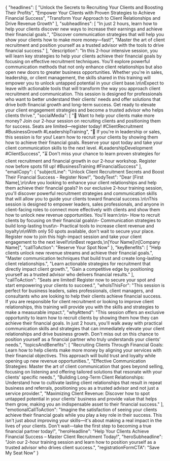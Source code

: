 {
"headlines": [
"Unlock the Secrets to Recruiting Your Clients and Boosting Their Profits",
"Empower Your Clients with Proven Strategies to Achieve Financial Success",
"Transform Your Approach to Client Relationships and Drive Revenue Growth"
],
"subheadlines": [
"In just 2 hours, learn how to help your clients discover new ways to increase their earnings and achieve their financial goals.",
"Discover communication strategies that will help you show your clients how to make more money—fast!",
"Master the art of client recruitment and position yourself as a trusted advisor with the tools to drive financial success."
],
"description": "In this 2-hour intensive session, you will learn key strategies to help your clients achieve their financial goals by focusing on effective recruitment techniques. You'll explore powerful communication methods that not only enhance client relationships but also open new doors to greater business opportunities. Whether you're in sales, leadership, or client management, the skills shared in this training will empower you to unlock untapped potential in your client base.\n\nExpect to leave with actionable tools that will transform the way you approach client recruitment and communication. This session is designed for professionals who want to better understand their clients' needs and offer solutions that drive both financial growth and long-term success. Get ready to elevate your client engagement strategies and become a trusted advisor who helps clients thrive.",
"socialMedia": [
"🚀 Want to help your clients make more money? Join our 2-hour session on recruiting clients and positioning them for success. Seats are limited—register today! #ClientRecruitment #BusinessGrowth #LeadershipTraining",
"👥 If you're in leadership or sales, this session is for you! Learn how to recruit your clients by showing them how to achieve their financial goals. Reserve your spot today and take your client communication skills to the next level. #LeadershipDevelopment #ClientSuccess",
"⏳ Don't miss your chance to learn proven strategies for client recruitment and financial growth in our 2-hour workshop. Register now before spots fill up! #BusinessTraining #FinancialSuccess"
],
"emailCopy": {
"subjectLine": "Unlock Client Recruitment Secrets and Boost Their Financial Success - Register Now!",
"bodyText": "Dear [First Name],\n\nAre you looking to enhance your client relationships and help them achieve their financial goals? In our exclusive 2-hour training session, you'll discover powerful recruitment strategies and communication skills that will allow you to guide your clients toward financial success.\n\nThis session is designed to empower leaders, sales professionals, and anyone in client-facing roles to connect more effectively with clients and show them how to unlock new revenue opportunities. You'll learn:\n\n- How to recruit clients by focusing on their financial goals\n- Communication strategies to build long-lasting trust\n- Practical tools to increase client revenue and loyalty\n\nWith only 50 spots available, don't wait to secure your place. Register now to join this high-impact session and take your client engagement to the next level!\n\nBest regards,\n[Your Name]\n[Company Name]",
"callToAction": "Reserve Your Spot Now"
},
"keyBenefits": [
"Help clients unlock new revenue streams and achieve their financial goals.",
"Master communication techniques that build trust and create long-lasting client relationships.",
"Learn actionable strategies for recruitment that directly impact client growth.",
"Gain a competitive edge by positioning yourself as a trusted advisor who delivers financial results."
],
"callToAction": "Seats are limited! Register now to secure your spot and start empowering your clients to succeed.",
"whoIsThisFor": "This session is perfect for business leaders, sales professionals, client managers, and consultants who are looking to help their clients achieve financial success. If you are responsible for client recruitment or looking to improve client relationships, this training will provide you with the skills and strategies to make a measurable impact.",
"whyAttend": "This session offers an exclusive opportunity to learn how to recruit clients by showing them how they can achieve their financial goals. In just 2 hours, you'll walk away with practical communication skills and strategies that can immediately elevate your client relationships and drive business growth. Don't miss out on this chance to position yourself as a financial partner who truly understands your clients' needs.",
"topicsAndBenefits": [
"Recruiting Clients Through Financial Goals: Learn how to help clients make more money by aligning your services with their financial objectives. This approach will build trust and loyalty while opening up new revenue opportunities.",
"Effective Communication Strategies: Master the art of client communication that goes beyond selling, focusing on listening and offering tailored solutions that resonate with your clients' specific needs.",
"Building Long-Term Client Relationships: Understand how to cultivate lasting client relationships that result in repeat business and referrals, positioning you as a trusted advisor and not just a service provider.",
"Maximizing Client Revenue: Discover how to spot untapped potential in your clients' business and provide value that helps them grow, making you an indispensable asset to their financial success."
],
"emotionalCallToAction": "Imagine the satisfaction of seeing your clients achieve their financial goals while you play a key role in their success. This isn't just about improving your skills—it's about making a real impact in the lives of your clients. Don't wait—take the first step to becoming a true financial partner today!",
"heroHeadline": "Help Your Clients Achieve Financial Success – Master Client Recruitment Today!",
"heroSubheadline": "Join our 2-hour training session and learn how to position yourself as a trusted advisor who drives client success.",
"registrationFormCTA": "Save My Seat Now"
}
